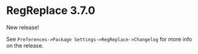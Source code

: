 # RegReplace 3.7.0

New release!

See `Preferences->Package Settings->RegReplace->Changelog` for more info on 
the release.
